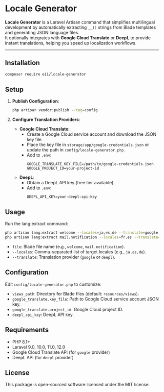 # Locale Generator

**Locale Generator** is a Laravel Artisan command that simplifies multilingual development by automatically extracting `__()` strings from Blade templates and generating JSON language files.  
It optionally integrates with **Google Cloud Translate** or **DeepL** to provide instant translations, helping you speed up localization workflows.

---

## Installation

```bash
composer require eii/locale-generator
```

## Setup

1. **Publish Configuration**:
   ```bash
   php artisan vendor:publish --tag=config
   ```

2. **Configure Translation Providers**:
   - **Google Cloud Translate**:
     - Create a Google Cloud service account and download the JSON key file.
     - Place the key file in `storage/app/google-credentials.json` or update the path in `config/locale-generator.php`.
     - Add to `.env`:
       ```env
       GOOGLE_TRANSLATE_KEY_FILE=/path/to/google-credentials.json
       GOOGLE_PROJECT_ID=your-project-id
       ```
   - **DeepL**:
     - Obtain a DeepL API key (free tier available).
     - Add to `.env`:
       ```env
       DEEPL_API_KEY=your-deepl-api-key
       ```

## Usage

Run the lang:extract command:

```bash
php artisan lang:extract welcome --locales=ja,es,de --translate=google
php artisan lang:extract mail.notification --locales=fr,es --translate=deepl
```

- `file`: Blade file name (e.g., `welcome`, `mail.notification`).
- `--locales`: Comma-separated list of target locales (e.g., `ja,es,de`).
- `--translate`: Translation provider (`google` or `deepl`).

## Configuration

Edit `config/locale-generator.php` to customize:
- `views_path`: Directory for Blade files (default: `resources/views`).
- `google_translate.key_file`: Path to Google Cloud service account JSON key.
- `google_translate.project_id`: Google Cloud project ID.
- `deepl_api_key`: DeepL API key.

## Requirements

- PHP 8.1+
- Laravel 9.0, 10.0, 11.0, 12.0
- Google Cloud Translate API (for `google` provider)
- DeepL API (for `deepl` provider)

## License

This package is open-sourced software licensed under the MIT license.